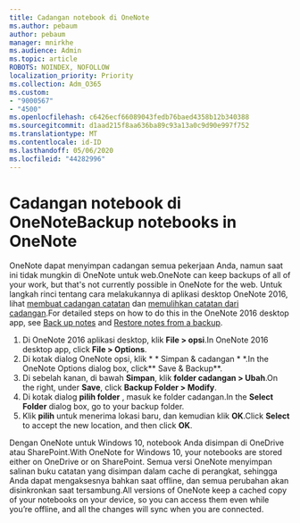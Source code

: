 ```yaml
---
title: Cadangan notebook di OneNote
ms.author: pebaum
author: pebaum
manager: mnirkhe
ms.audience: Admin
ms.topic: article
ROBOTS: NOINDEX, NOFOLLOW
localization_priority: Priority
ms.collection: Adm_O365
ms.custom:
- "9000567"
- "4500"
ms.openlocfilehash: c6426ecf66089043fedb76baed4358b12b340388
ms.sourcegitcommit: d1aad215f8aa636ba89c93a13a0c9d90e997f752
ms.translationtype: MT
ms.contentlocale: id-ID
ms.lasthandoff: 05/06/2020
ms.locfileid: "44282996"
---
```

# <a name="backup-notebooks-in-onenote"></a><span data-ttu-id="3090c-102">Cadangan notebook di OneNote</span><span class="sxs-lookup"><span data-stu-id="3090c-102">Backup notebooks in OneNote</span></span>

<span data-ttu-id="3090c-103">OneNote dapat menyimpan cadangan semua pekerjaan Anda, namun saat ini tidak mungkin di OneNote untuk web.</span><span class="sxs-lookup"><span data-stu-id="3090c-103">OneNote can keep backups of all of your work, but that's not currently possible in OneNote for the web.</span></span> <span data-ttu-id="3090c-104">Untuk langkah rinci tentang cara melakukannya di aplikasi desktop OneNote 2016, lihat [membuat cadangan catatan](https://support.office.com/article/back-up-notes-f58b34b0-611d-435e-87fa-7942a1767af4#id0eaabaaa=2016,_2013,_2010) dan [memulihkan catatan dari cadangan](https://support.microsoft.com/office/restore-notes-from-a-backup-5daf9cb0-6769-4998-a5de-f044fdd0d831).</span><span class="sxs-lookup"><span data-stu-id="3090c-104">For detailed steps on how to do this in the OneNote 2016 desktop app, see [Back up notes](https://support.office.com/article/back-up-notes-f58b34b0-611d-435e-87fa-7942a1767af4#id0eaabaaa=2016,_2013,_2010) and [Restore notes from a backup](https://support.microsoft.com/office/restore-notes-from-a-backup-5daf9cb0-6769-4998-a5de-f044fdd0d831).</span></span>

1. <span data-ttu-id="3090c-105">Di OneNote 2016 aplikasi desktop, klik **File > opsi**.</span><span class="sxs-lookup"><span data-stu-id="3090c-105">In OneNote 2016 desktop app, click **File > Options**.</span></span>
2. <span data-ttu-id="3090c-106">Di kotak dialog OneNote opsi, klik \* \* Simpan & cadangan \* \*.</span><span class="sxs-lookup"><span data-stu-id="3090c-106">In the OneNote Options dialog box, click\*\* Save & Backup\*\*.</span></span>
3. <span data-ttu-id="3090c-107">Di sebelah kanan, di bawah **Simpan**, klik **folder cadangan > Ubah**.</span><span class="sxs-lookup"><span data-stu-id="3090c-107">On the right, under **Save**, click **Backup Folder > Modify**.</span></span>
4. <span data-ttu-id="3090c-108">Di kotak dialog **pilih folder** , masuk ke folder cadangan.</span><span class="sxs-lookup"><span data-stu-id="3090c-108">In the **Select Folder** dialog box, go to your backup folder.</span></span>
5. <span data-ttu-id="3090c-109">Klik **pilih** untuk menerima lokasi baru, dan kemudian klik **OK**.</span><span class="sxs-lookup"><span data-stu-id="3090c-109">Click **Select** to accept the new location, and then click **OK**.</span></span>

<span data-ttu-id="3090c-110">Dengan OneNote untuk Windows 10, notebook Anda disimpan di OneDrive atau SharePoint.</span><span class="sxs-lookup"><span data-stu-id="3090c-110">With OneNote for Windows 10, your notebooks are stored either on OneDrive or on SharePoint.</span></span> <span data-ttu-id="3090c-111">Semua versi OneNote menyimpan salinan buku catatan yang disimpan dalam cache di perangkat, sehingga Anda dapat mengaksesnya bahkan saat offline, dan semua perubahan akan disinkronkan saat tersambung.</span><span class="sxs-lookup"><span data-stu-id="3090c-111">All versions of OneNote keep a cached copy of your notebooks on your device, so you can access them even while you’re offline, and all the changes will sync when you are connected.</span></span>
